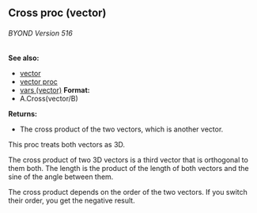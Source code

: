## Cross proc (vector) 
###### BYOND Version 516
**See also:**
+   [vector](/ref/vector.md) 
+   [vector proc](/ref/proc/vector.md) 
+   [vars (vector)](/ref/vector/var.md) <!-- -->
**Format:**
+   A.Cross(vector/B)
<!-- -->
**Returns:**
+   The cross product of the two vectors, which is another vector.


This proc treats both vectors as 3D. 

The cross product
of two 3D vectors is a third vector that is orthogonal to them both. The
length is the product of the length of both vectors and the sine of the
angle between them. 

The cross product depends on the order of
the two vectors. If you switch their order, you get the negative result.